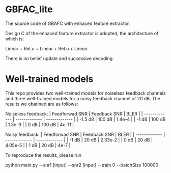 # GBFAC_lite
The source code of GBAFC with enhaced feature extractor.

Design C of the enhaced feature extractor is adopted, the architecture of which is:

Linear + ReLu + Linear + ReLu + Linear

There is no belief update and successive decoding.

# Well-trained models

This repo provides two well-trained models for noiseless feedback channels and three well-trained models for a noisy feedback channel of 20 dB. The results we obatined are as follows:

Noiseless feedback:
| Feedforwad SNR | Feedback SNR | BLER |
| ------------- | ------------- |  ------------- |
| -1.5 dB  | 100 dB  | 1.4e-4 |
| -1 dB  | 100 dB  | 1.3e-9 |
| 0 dB  | 100 dB  | 4e-11 |

Noisy feedback:
| Feedforwad SNR | Feedback SNR | BLER |
| ------------- | ------------- |  ------------- |
| -1 dB  | 20 dB  | 2.33e-2 |
| 0 dB  | 20 dB  | 4.05e-5 |
| 1 dB  | 20 dB  | 4e-7 |

To reproduce the results, please run

python main.py --snr1 [input] --snr2 [input] --train 0 --batchSize 100000
